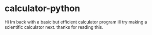 # calculator-python
Hi Im back with a basic but efficient calculator program ill try making a scientific calculator next. thanks for reading this.
